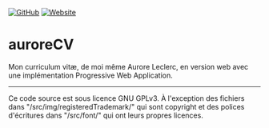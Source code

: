 [![GitHub](https://img.shields.io/github/license/auroreLeclerc/auroreCV?style=flat-square)](./LICENSE)
[![Website](https://img.shields.io/website?style=flat-square&url=https%3A%2F%2Fauroreleclerc.github.io%2FauroreCV%2F)](https://auroreleclerc.github.io/auroreCV/)

# auroreCV
Mon curriculum vitæ, de moi même Aurore Leclerc, en version web avec une implémentation Progressive Web Application.

***

Ce code source est sous licence GNU GPLv3. À l'exception des fichiers dans "/src/img/registeredTrademark/" qui sont copyright et des polices d'écritures dans "/src/font/" qui ont leurs propres licences.
